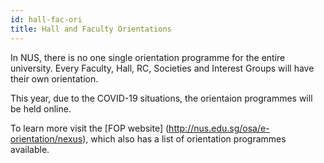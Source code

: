 ```yaml
---
id: hall-fac-ori
title: Hall and Faculty Orientations
---
```


In NUS, there is no one single orientation programme for the entire university. Every Faculty, Hall, RC, Societies and Interest Groups will have their own orientation.

This year, due to the COVID-19 situations, the orientaion programmes will be held online. 

To learn more visit the [FOP website] (http://nus.edu.sg/osa/e-orientation/nexus), which also has a list of orientation programmes available.

